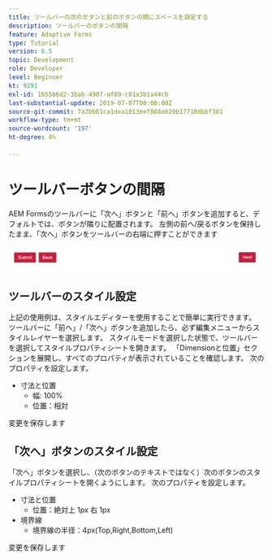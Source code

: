 ```yaml
---
title: ツールバーの次のボタンと前のボタンの間にスペースを設定する
description: ツールバーのボタンの間隔
feature: Adaptive Forms
type: Tutorial
version: 6.5
topic: Development
role: Developer
level: Beginner
kt: 9291
exl-id: 1b55b6d2-3bab-4907-af89-c81a3b1a44cb
last-substantial-update: 2019-07-07T00:00:00Z
source-git-commit: 7a2bb61ca1dea1013eef088a629b17718dbbf381
workflow-type: tm+mt
source-wordcount: '197'
ht-degree: 4%

---
```


# ツールバーボタンの間隔

AEM Formsのツールバーに「次へ」ボタンと「前へ」ボタンを追加すると、デフォルトでは、ボタンが隣りに配置されます。 左側の前へ/戻るボタンを保持したまま、「次へ」ボタンをツールバーの右端に押すことができます

![toolbar-spacing](assets/toolbar-spacing.png)


## ツールバーのスタイル設定

上記の使用例は、スタイルエディターを使用することで簡単に実行できます。 ツールバーに「前へ」/「次へ」ボタンを追加したら、必ず編集メニューからスタイルレイヤーを選択します。 スタイルモードを選択した状態で、ツールバーを選択してスタイルプロパティシートを開きます。 「Dimensionと位置」セクションを展開し、すべてのプロパティが表示されていることを確認します。 次のプロパティを設定します。
* 寸法と位置
   * 幅: 100%
   * 位置：相対

変更を保存します

## 「次へ」ボタンのスタイル設定

「次へ」ボタンを選択し、（次のボタンのテキストではなく）次のボタンのスタイルプロパティシートを開くようにします。 次のプロパティを設定します。
* 寸法と位置
   * 位置：絶対上 1px 右 1px
* 境界線
   * 境界線の半径：4px(Top,Right,Bottom,Left)

変更を保存します
